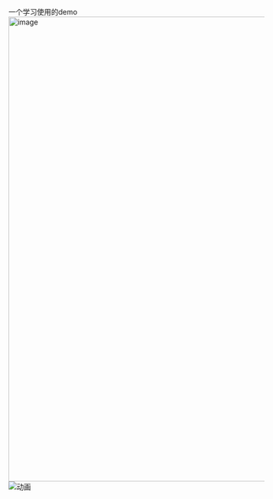 一个学习使用的demo
<img width="1407" height="915" alt="image" src="https://github.com/user-attachments/assets/1e603e53-f7e1-448a-af46-625d0ac43bb0" />
![动画](https://github.com/user-attachments/assets/dd574de4-589c-46c8-ba71-40f205ea8804)
